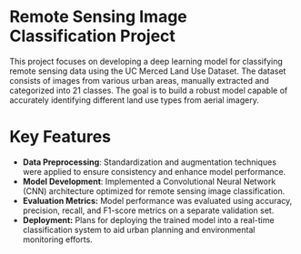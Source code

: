 # Remote Sensing Image Classification Project
This project focuses on developing a deep learning model for classifying remote sensing data using the UC Merced Land Use Dataset. The dataset consists of images from various urban areas, manually extracted and categorized into 21 classes. The goal is to build a robust model capable of accurately identifying different land use types from aerial imagery.

# Key Features
- **Data Preprocessing**: Standardization and augmentation techniques were applied to ensure consistency and enhance model performance.
- **Model Development**: Implemented a Convolutional Neural Network (CNN) architecture optimized for remote sensing image classification.
- **Evaluation Metrics:** Model performance was evaluated using accuracy, precision, recall, and F1-score metrics on a separate validation set.
- **Deployment:** Plans for deploying the trained model into a real-time classification system to aid urban planning and environmental monitoring efforts.
